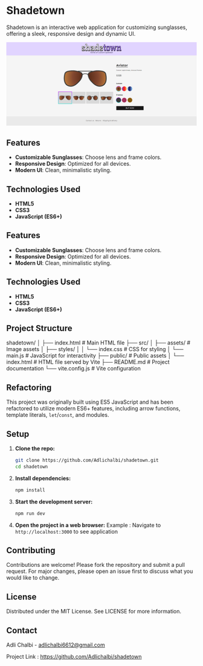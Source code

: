 # Shadetown

Shadetown is an interactive web application for customizing sunglasses, offering a sleek, responsive design and dynamic UI.

![Shadetown Screenshot](./image.png)

## Features

- **Customizable Sunglasses**: Choose lens and frame colors.
- **Responsive Design**: Optimized for all devices.
- **Modern UI**: Clean, minimalistic styling.

## Technologies Used

- **HTML5**
- **CSS3**
- **JavaScript (ES6+)**

## Features

- **Customizable Sunglasses**: Choose lens and frame colors.
- **Responsive Design**: Optimized for all devices.
- **Modern UI**: Clean, minimalistic styling.

## Technologies Used

- **HTML5**
- **CSS3**
- **JavaScript (ES6+)**

## Project Structure

shadetown/
│
├── index.html # Main HTML file
├── src/
│ ├── assets/ # Image assets
│ ├── styles/
│ │ └── index.css # CSS for styling
│ └── main.js # JavaScript for interactivity
├── public/ # Public assets
│ └── index.html # HTML file served by Vite
├── README.md # Project documentation
└── vite.config.js # Vite configuration



## Refactoring

This project was originally built using ES5 JavaScript and has been refactored to utilize modern ES6+ features, including arrow functions, template literals, `let`/`const`, and modules.

## Setup

1. **Clone the repo:**
   ```bash
   git clone https://github.com/Adlichalbi/shadetown.git
   cd shadetown

2. **Install dependencies:**
    ```bash
    npm install

3. **Start the development server:** 
    ```bash
    npm run dev

4. **Open the project in a web browser:**
    Example : Navigate to `http://localhost:3000` to see application

## Contributing
Contributions are welcome! Please fork the repository and submit a pull request. For major changes, please open an issue first to discuss what you would like to change.

## License
Distributed under the MIT License. See LICENSE for more information.

## Contact
Adli Chalbi - adlichalbi6612@gmail.com

Project Link : https://github.com/Adlichalbi/shadetown
